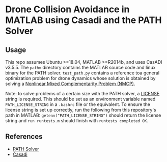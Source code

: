 # Drone Collision Avoidance in MATLAB using Casadi and the PATH Solver

## Usage

This repo assumes Ubuntu >=18.04, MATLAB >=R2014b, and uses CasADI v3.5.5. The `pathm` directory contains the MATLAB source code and linux binary for the PATH solver. `test_path.py` contains a reference toa general optimization problem for drone dynamics whose solution is obtained by solving a [Nonlinear Mixed Complementarity Problem (NMCP)](https://en.wikipedia.org/wiki/Mixed_complementarity_problem).


Note: to solve problems of a certain size with the PATH solver, a [LICENSE](http://pages.cs.wisc.edu/~ferris/path/LICENSE) string is required. This should be set as an environment variable named `PATH_LICENSE_STRING` in a `.bashrc` file or the equivalent. To ensure the license string is set up correctly, run the following from this repository's path in MATLAB: `getenv("PATH_LICENSE_STRING")` should return the license string and `run runtests.m` should finish with `runtests completed OK`.


## References

- [PATH Solver](pages.cs.wisc.edu/~ferris/path.html)
- [Casadi](https://web.casadi.org)
